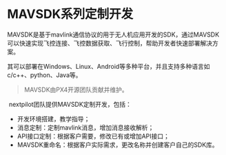 # MAVSDK系列定制开发

​        MAVSDK是基于mavlink通信协议的用于无人机应用开发的SDK，通过MAVSDK可以快速实现飞控连接、飞控数据获取、飞行控制，帮助开发者快速部署解决方案。

​		其可以部署在Windows、Linux、Android等多种平台，并且支持多种语言如c/c++、python、Java等。

> MAVSDK由PX4开源团队贡献并维护。



​		nextpilot团队提供MAVSDK定制开发，包括：

- 开发环境搭建，教学指导；
- 消息定制：定制mavlink消息，增加消息接收解析；
- API接口定制：根据客户需要，修改已有或增加API接口；
- MAVSDK重命名：根据客户实际需求，更改名称并创建客户自己的SDK库。





